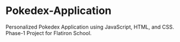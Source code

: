 # Pokedex-Application
Personalized Pokedex Application using JavaScript, HTML, and CSS. Phase-1 Project for Flatiron School.
